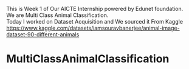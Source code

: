 This is Week 1 of Our AICTE Internship powered by Edunet foundation.\
We are Multi Class Animal Classification.\
Today I worked on Dataset Acquisition and We sourced it From Kaggle https://www.kaggle.com/datasets/iamsouravbanerjee/animal-image-dataset-90-different-animals 

# MultiClassAnimalClassification
